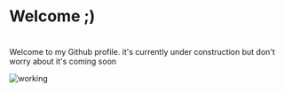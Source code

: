 
# Welcome ;)
#
Welcome to my Github profile. it's currently under construction but don't worry about it's coming soon

<img align="left" alt="working" src="https://i.gifer.com/origin/b6/b67e26206c9bdb0749f34b40ada5b235_w200.gif" style="padding-right:300px;"/>
<!--
**TkDevk/TkDevk** is a ✨ _special_ ✨ repository because its `README.md` (this file) appears on your GitHub profile.

Here are some ideas to get you started:

- 🔭 I’m currently working on ...
- 🌱 I’m currently learning ...
- 👯 I’m looking to collaborate on ...
- 🤔 I’m looking for help with ...
- 💬 Ask me about ...
- 📫 How to reach me: ...
- 😄 Pronouns: ...
- ⚡ Fun fact: ...
-->
